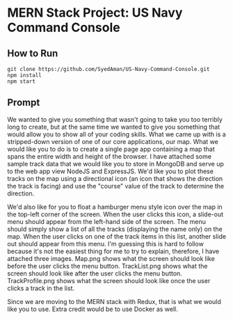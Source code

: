 # MERN Stack Project: US Navy Command Console

## How to Run

```console
git clone https://github.com/SyedAman/US-Navy-Command-Console.git
npm install
npm start
```

## Prompt

We wanted to give you something that wasn't going to take you too terribly long to create, but at the same time we wanted to give you something that would allow you to show all of your coding skills. What we came up with is a stripped-down version of one of our core applications, our map. What we would like you to do is to create a single page app containing a map that spans the entire width and height of the browser. I have attached some sample track data that we would like you to store in MongoDB and serve up to the web app view NodeJS and ExpressJS. We'd like you to plot these tracks on the map using a directional icon (an icon that shows the direction the track is facing) and use the "course" value of the track to determine the direction.

We'd also like for you to float a hamburger menu style icon over the map in the top-left corner of the screen. When the user clicks this icon, a slide-out menu should appear from the left-hand side of the screen. The menu should simply show a list of all the tracks (displaying the name only) on the map. When the user clicks on one of the track items in this list, another slide out should appear from this menu. I'm guessing this is hard to follow because it's not the easiest thing for me to try to explain, therefore, I have attached three images. Map.png shows what the screen should look like before the user clicks the menu button. TrackList.png shows what the screen should look like after the user clicks the menu button. TrackProfile.png shows what the screen should look like once the user clicks a track in the list.

Since we are moving to the MERN stack with Redux, that is what we would like you to use. Extra credit would be to use Docker as well.
